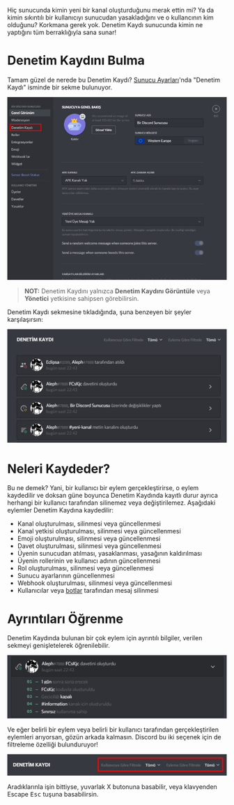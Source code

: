 <!-- TITLE: [TR] Denetim Kaydı -->
<!-- SUBTITLE: Discord'un Denetim Kaydı hakkında bilgi -->

Hiç sunucunda kimin yeni bir kanal oluşturduğunu merak ettin mi? Ya da kimin sıkıntılı bir kullanıcıyı sunucudan yasakladığını ve o kullancının kim olduğunu? Korkmana gerek yok. Denetim Kaydı sunucunda kimin ne yaptığını tüm berraklığıyla sana sunar!
# Denetim Kaydını Bulma
Tamam güzel de nerede bu Denetim Kaydı? [Sunucu Ayarları](/tr/server-settings)'nda "Denetim Kaydı" isminde bir sekme bulunuyor.

![Audit Logs 2](/uploads/tr/denetimkaydi-1.png "Audit Logs 2")

> **NOT:** Denetim Kaydını yalnızca **Denetim Kaydını Görüntüle** veya **Yönetici** yetkisine sahipsen görebilirsin.

Denetim Kaydı sekmesine tıkladığında, şuna benzeyen bir şeyler karşılaşırsın:

![Audit Logs 3](/uploads/tr/denetimkaydi-2.png "Audit Logs 3")

# Neleri Kaydeder?

Bu ne demek? Yani, bir kullanıcı bir eylem gerçekleştirirse, o eylem kaydedilir ve doksan güne boyunca Denetim Kaydında kayıtlı durur ayrıca herhangi bir kullanıcı tarafından silinemez veya değiştirilemez. Aşağıdaki eylemler Denetim Kaydına kaydedilir:

* Kanal oluşturulması, silinmesi veya güncellenmesi
* Kanal yetkisi oluşturulması, silinmesi veya güncellenmesi
* Emoji oluşturulması, silinmesi veya güncellenmesi
* Davet oluşturulması, silinmesi veya güncellenmesi
* Üyenin sunucudan atılması, yasaklanması, yasağının kaldırılması
* Üyenin rollerinin ve kullanıcı adının güncellenmesi
* Rol oluşturulması, silinmesi veya güncellenmesi
* Sunucu ayarlarının güncellenmesi
* Webhook oluşturulması, silinmesi veya güncellenmesi
* Kullanıcılar veya [botlar](/tr/bots) tarafından mesaj silinmesi


# Ayrıntıları Öğrenme
Denetim Kaydında bulunan bir çok eylem için ayrıntılı bilgiler, verilen sekmeyi genişletelerek öğrenilebilir.

![Audit Logs 4](/uploads/tr/denetimkaydi-3.png "Audit Logs 4")

Ve eğer belirli bir eylem veya belirli bir kullanıcı tarafından gerçekleştirilen eylemleri arıyorsan, gözün arkada kalmasın. Discord bu iki seçenek için de filtreleme özelliği bulunduruyor!

![Audit Logs 5](/uploads/tr/denetimkaydi-4.png "Audit Logs 5")

Aradıklarınla işin bittiyse, yuvarlak X butonuna basabilir, veya klavyenden Escape <kbd>Esc</kbd> tuşuna basabilirsin.